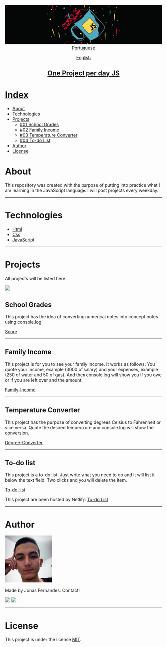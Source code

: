 <img src="img/Screenshot%20from%202021-03-15%2011-23-59.png">

<div align="center"> 
<a href="https://github.com/jonasmfernandes/one-project-per-day-js/blob/main/readme-pt.md"target="_blank">Portuguese</p> 
<a href="https://github.com/jonasmfernandes/one-project-per-day-js/blob/main/readme.md">English</p>
</div>

<h2 align="center">One Project per day JS</h1>

# Index
   * [About](#about)
   * [Technologies](#technologies)
   * [Projects](#projects)
     * [#01 School Grades](#school-grades)
     * [#02 Family Income](#family-income)
     * [#03 Temperature Converter](#temperature-converter)
     * [#04 To-do List](#to-do-list)
   * [Author](#author)
   * [License](#license)

# About

This repository was created with the purpose of putting into practice what I am learning in the JavaScript language. I will post projects every weekday.

- - -
# Technologies

- [Html](https://developer.mozilla.org/pt-BR/docs/Web/HTML)
- [Css](https://developer.mozilla.org/pt-BR/docs/Web/CSS)
- [JavaScript](https://developer.mozilla.org/pt-BR/docs/Web/JavaScript)

- - -
# Projects

All projects will be listed here.

<img src="https://img.shields.io/badge/Projects-4-%23F7DF1E">

## School Grades

This project has the idea of ​​converting numerical notes into concept notes using console.log.

[Score](https://github.com/jonasmfernandes/one-project-per-day-js/tree/main/score)

- - - 

## Family Income

This project is for you to see your family income. It works as follows: You quote your income, example (3000 of salary) and your expenses, example (250 of water and 50 of gas). And then console.log will show you if you owe or if you are left over and the amount.

[Family-Income](https://github.com/jonasmfernandes/one-project-per-day-js/tree/main/family-income)

- - - 

## Temperature Converter

This project has the purpose of converting degrees Celsius to Fahrenheit or vice versa. Quote the desired temperature and console.log will show the conversion.

[Degree-Converter](https://github.com/jonasmfernandes/one-project-per-day-js/tree/main/degree-converter)

- - - 

## To-do list

This project is a to-do list. Just write what you need to do and it will list it below the text field. Two clicks and you will delete the item.

[To-do-list](https://github.com/jonasmfernandes/one-project-per-day-js/tree/main/to-do-list)

This project are been hosted by Netlify: <a href="http://todolist-jonasmfernandes.netlify.app">To-do List</a>
- - - 
# Author

<img src="img/think.jpeg" width="150">

Made by Jonas Fernandes. Contact!

[<img src = "https://img.shields.io/badge/Instagram-E4405F?style=for-the-badge&logo=instagram&logoColor=white">](https://www.instagram.com/joninhasmf/) [<img src = "https://img.shields.io/badge/LinkedIn-0077B5?style=for-the-badge&logo=linkedin&logoColor=white">](https://www.linkedin.com/in/jonas-monteiro-fernandes-a676641b7/)

- - -

# License

This project is under the license [MIT](https://opensource.org/licenses/MIT).
